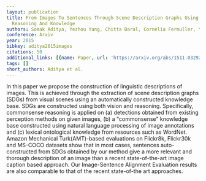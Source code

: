 ```yaml
---
layout: publication
title: From Images To Sentences Through Scene Description Graphs Using Commonsense
  Reasoning And Knowledge
authors: Somak Aditya, Yezhou Yang, Chitta Baral, Cornelia Fermuller, Yiannis Aloimonos
conference: Arxiv
year: 2015
bibkey: aditya2015images
citations: 50
additional_links: [{name: Paper, url: 'https://arxiv.org/abs/1511.03292'}]
tags: []
short_authors: Aditya et al.
---
```

In this paper we propose the construction of linguistic descriptions of
images. This is achieved through the extraction of scene description graphs
(SDGs) from visual scenes using an automatically constructed knowledge base.
SDGs are constructed using both vision and reasoning. Specifically, commonsense
reasoning is applied on (a) detections obtained from existing perception
methods on given images, (b) a "commonsense" knowledge base constructed using
natural language processing of image annotations and (c) lexical ontological
knowledge from resources such as WordNet. Amazon Mechanical Turk(AMT)-based
evaluations on Flickr8k, Flickr30k and MS-COCO datasets show that in most
cases, sentences auto-constructed from SDGs obtained by our method give a more
relevant and thorough description of an image than a recent state-of-the-art
image caption based approach. Our Image-Sentence Alignment Evaluation results
are also comparable to that of the recent state-of-the art approaches.